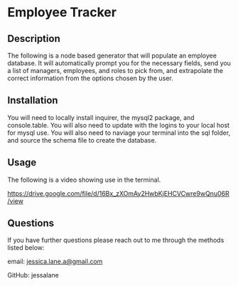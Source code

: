 
  # Employee Tracker

  ## Description
  The following is a node based generator that will populate an employee database. It will automatically prompt you for the necessary fields, send you a list of managers, employees, and roles to pick from, and extrapolate the correct information from the options chosen by the user.

  ## Installation
  You will need to locally install inquirer, the mysql2 package, and console.table. You will also need to update with the logins to your local host for mysql use. You will also need to naviage your terminal into the sql folder, and source the schema file to create the database.

  ## Usage
  The following is a video showing use in the terminal.

  https://drive.google.com/file/d/16Bx_zXOmAy2HwbKjEHCVCwre9wQnu06R/view
  
  ## Questions
  If you have further questions please reach out to me through the methods listed below:

  email: jessica.lane.a@gmail.com

  GitHub: jessalane